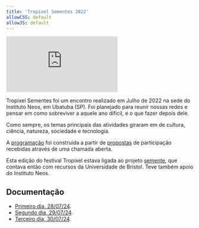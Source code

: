```yaml
---
title: 'Tropixel Sementes 2022'
allowCSS: default
allowJS: default
---
```


![Tropixel Sementes Logo](https://wiki.ubatuba.cc/lib/exe/fetch.php?media=tropixel:sementes.png)

Tropixel Sementes foi um encontro realizado em Julho de 2022 na sede do Instituto Neos, em Ubatuba (SP). Foi planejado para reunir nossas redes e pensar em como sobreviver a aquele ano difícil, e o que fazer depois dele.

Como sempre, os temas principais das atividades giraram em de cultura, ciência, natureza, sociedade e tecnologia.

A [programação](https://wiki.ubatuba.cc/doku.php?id=tropixel:sementes_programa) foi construída a partir de [propostas](https://wiki.ubatuba.cc/doku.php?id=tropixel:sementes_propostas) de participação recebidas através de uma chamada aberta.

Esta edição do festival Tropixel estava ligada ao projeto [semente](https://fonte.wiki/projetos/semente), que contava então com recursos da Universidade de Bristol. Teve também apoio do Instituto Neos.

## Documentação

- [Primeiro dia, 28/07/24](1).
- [Segundo dia, 29/07/24](2).
- [Terceiro dia, 30/07/24](3).